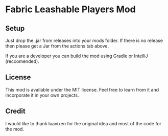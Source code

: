 # Fabric Leashable Players Mod

## Setup

Just drop the .jar from releases into your mods folder.
If there is no release then please get a Jar from the actions tab above.

If you are a developer you can build the mod using Gradle or IntelliJ (reccomended).

## License

This mod is available under the MIT license. Feel free to learn from it and incorporate it in your own projects.

## Credit

I would like to thank luavixen for the original idea and most of the code for the mod.
